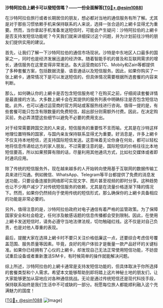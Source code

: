 **沙特阿拉伯上網卡可以發短信嗎？——一份全面解答[[TG💪+ @esim1088](https://t.me/s/esim1088)]**

在沙特阿拉伯旅行或者长期居住的朋友，想必都对当地的通信服务有所了解。尤其是对于那些习惯依赖手机来保持联系的人来说，选择一张合适的上網卡显得尤为重要。然而，当你拿起手机准备发送短信时，可能会产生疑问：沙特阿拉伯的上網卡是否支持发短信功能呢？今天我们就来详细探讨这个问题，并为计划前往沙特的朋友们提供实用的建议。

首先，让我们了解一下沙特阿拉伯的通信市场现状。沙特是中东地区人口最多的国家之一，同时也是经济发展迅速的经济体。随着智能手机的普及和互联网需求的增长，通信服务在这里变得非常发达。各大运营商如STC、Mobily和Zain等都提供了多种套餐方案，包括数据流量、语音通话以及短信服务。因此，如果你购买了一张上網卡，通常情况下是可以发送短信的，但具体情况需要根据所选套餐的内容来判断。

那么，如何确认你的上網卡是否包含短信服务呢？在购买之前，仔细阅读套餐详情是最直接的方法。大多数上網卡会在其提供的服务列表中明确标注是否包含短信功能。此外，也可以通过运营商的官方网站或客服热线进行咨询。值得一提的是，有些套餐可能只包含有限数量的免费短信，超出部分则需额外付费。因此，在决定购买前，务必弄清楚这些细节以避免不必要的费用支出。

对于经常需要跨国交流的人来说，短信服务的重要性不言而喻。尤其是在沙特这样地理位置特殊的国家，与国内亲友保持联系显得尤为重要。好消息是，许多上網卡不仅支持本地短信，还支持国际短信发送。这意味着无论你身在何处，都可以轻松地将信息传递给远方的家人朋友。不过需要注意的是，国际短信的价格往往比本地短信要高，所以如果预算有限的话，尽量利用其他通讯方式，比如社交媒体或者即时通讯应用。

除了传统的短信服务外，现在越来越多的人开始转向使用基于互联网的数据传输工具来进行沟通。例如微信、WhatsApp、Telegram等平台都提供了免费的消息发送功能，只要设备连接到网络即可实现文字、图片甚至视频的即时分享。这种趋势也让不少用户减少了对传统短信服务的依赖，尤其是在流量价格逐渐下降的情况下。然而，如果你仍然倾向于使用传统的短信形式，那么确保你的上網卡具备相应的功能是非常必要的。

另外，值得注意的是，沙特阿拉伯政府对电子通信有着严格的监管政策。为了保障国家安全和社会稳定，任何涉及敏感话题的信息传播都会受到限制。因此，在使用上網卡发送短信时，请务必遵守当地法律法规，切勿触碰红线。这不仅是对自己负责，也是对他人尊重的表现。

最后，提醒大家在选择上網卡时不要只关注价格低廉这一点，还要综合考虑信号覆盖范围、服务质量等因素。毕竟，良好的用户体验才是衡量一款产品好坏的关键标准。如果你已经拥有了心仪的上網卡，却发现自己无法正常使用短信功能，不妨尝试重启设备或者重新激活SIM卡，有时候简单的操作就能解决问题。

综上所述，沙特阿拉伯的上網卡通常是支持发短信功能的，但具体取决于你所选择的套餐类型和个人需求。希望本文能够帮助到即将踏上这片神秘土地的朋友们，让大家能够更加从容地应对各种通信挑战。无论是通过传统短信还是现代科技手段，保持联系始终是我们生活中不可或缺的一部分。祝愿每位旅人都能顺利融入这个充满魅力的国度！

[[TG💪+ @esim1088](https://t.me/s/esim1088) ![Image](https://i.postimg.cc/4NQfJmqS/Snipaste-2025-05-13-00-14-12.png)]